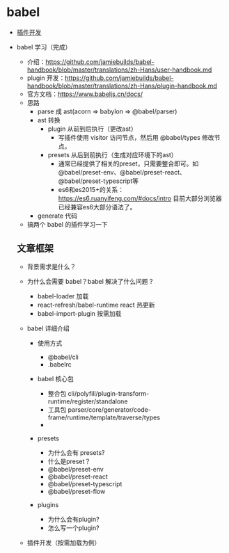 # babel

- [插件开发](https://github.com/jamiebuilds/babel-handbook/blob/master/translations/zh-Hans/plugin-handbook.md)

- babel 学习（完成）
  - 介绍：https://github.com/jamiebuilds/babel-handbook/blob/master/translations/zh-Hans/user-handbook.md
  - plugin 开发：https://github.com/jamiebuilds/babel-handbook/blob/master/translations/zh-Hans/plugin-handbook.md
  - 官方文档：https://www.babeljs.cn/docs/
  - 思路
    - parse 成 ast(acorn => babylon => @babel/parser)
    - ast 转换
      - plugin 从前到后执行（更改ast）
        - 写插件使用 visitor 访问节点，然后用 @babel/types 修改节点。
      - presets 从后到前执行（生成对应环境下的ast）
        - 通常已经提供了相关的preset，只需要整合即可。如 @babel/preset-env、@babel/preset-react、@babel/preset-typescript等
        - es6和es2015+的关系：https://es6.ruanyifeng.com/#docs/intro 目前大部分浏览器已经兼容es6大部分语法了。
    - generate 代码
  - 搞两个 babel 的插件学习一下



  ## 文章框架
  - 背景需求是什么？
   
  - 为什么会需要 babel？babel 解决了什么问题 ?
    - babel-loader 加载
    - react-refresh/babel-runtime react 热更新
    - babel-import-plugin 按需加载

  - babel 详细介绍
    - 使用方式
      - @babel/cli
      - .babelrc

    - babel 核心包
      - 整合包 cli/polyfill/plugin-transform-runtime/register/standalone
      - 工具包 parser/core/generator/code-frame/runtime/template/traverse/types
      - 

    - presets
      - 为什么会有 presets?
      - 什么是preset？
      - @babel/preset-env
      - @babel/preset-react
      - @babel/preset-typescript
      - @babel/preset-flow

    - plugins
      - 为什么会有plugin?
      - 怎么写一个plugin?

  - 插件开发（按需加载为例）
